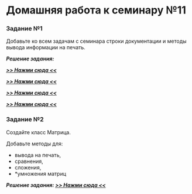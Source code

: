# Домашняя работа к семинару №11

### Задание №1
Добавьте ко всем задачам с семинара строки документации и методы вывода информации на печать.

***Решение задания:***

***[>> Нажми сюда <<](1.py)***

***[>> Нажми сюда <<](2.py)***

***[>> Нажми сюда <<](5.py)***
 
***[>> Нажми сюда <<](6.py)***

### Задание №2
Создайте класс Матрица.

Добавьте методы для: 
- вывода на печать,
- сравнения,
- сложения,
- *умножения матриц

***Решение задания: [>> Нажми сюда <<](task_2.py)***
